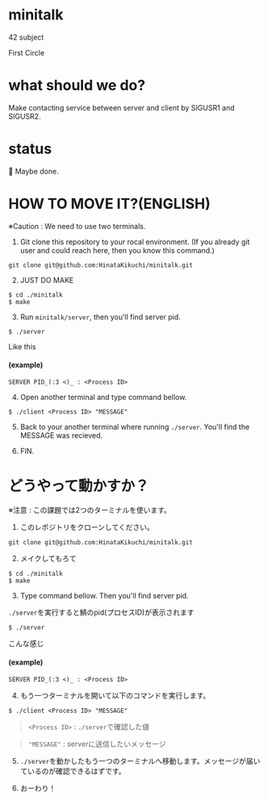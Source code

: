 # minitalk

42 subject

First Circle

# what should we do?

Make contacting service between server and client by SIGUSR1 and SIGUSR2.

# status

🔁 Maybe done.

# HOW TO MOVE IT?(ENGLISH)

※Caution : We need to use two terminals.

1. Git clone this repository to your rocal environment. (If you already git user and could reach here, then you know this command.)

```
git clone git@github.com:HinataKikuchi/minitalk.git
```

2. JUST DO MAKE

```
$ cd ./minitalk
$ make
```

3. Run ```minitalk/server```, then you'll find server pid.

```
$ ./server
```
Like this

#### (example)

```
SERVER PID_(:3 <)_ : <Process ID>
```

4. Open another terminal and type command bellow.

```
$ ./client <Process ID> "MESSAGE"
```

5. Back to your another terminal where running ```./server```. You'll find the MESSAGE was recieved.

6. FIN.


# どうやって動かすか？

※注意 : この課題では2つのターミナルを使います。

1. このレポジトリをクローンしてください。

```
git clone git@github.com:HinataKikuchi/minitalk.git
```

2. メイクしてもろて

```
$ cd ./minitalk
$ make
```

3. Type command bellow. Then you'll find server pid.

```./server```を実行すると鯖のpid(プロセスID)が表示されます

```
$ ./server
```

こんな感じ
#### (example)

```
SERVER PID_(:3 <)_ : <Process ID>
```

4. もう一つターミナルを開いて以下のコマンドを実行します。

```
$ ./client <Process ID> "MESSAGE"
```

> ```<Process ID>``` : ```./server```で確認した値

> ```"MESSAGE"``` : serverに送信したいメッセージ


5. ```./server```を動かしたもう一つのターミナルへ移動します。メッセージが届いているのが確認できるはずです。

6. おーわり！